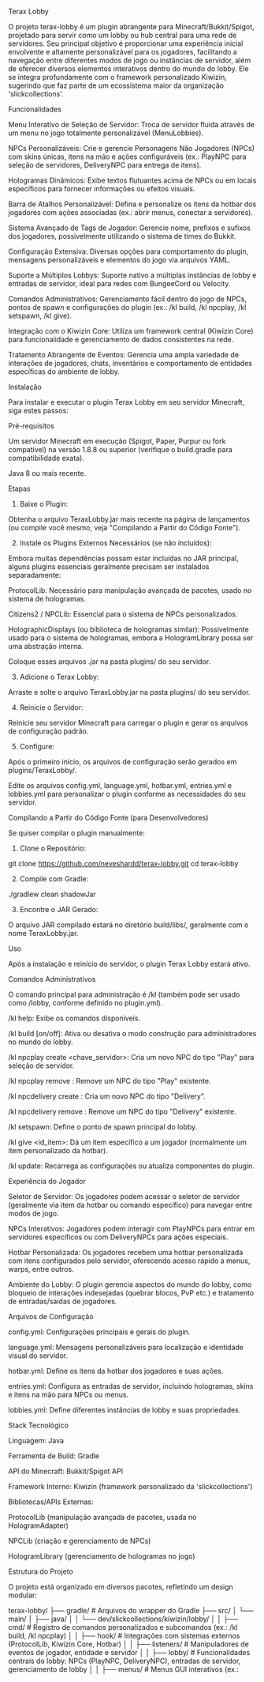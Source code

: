 

Terax Lobby

O projeto terax-lobby é um plugin abrangente para Minecraft/Bukkit/Spigot, projetado para servir como um lobby ou hub central para uma rede de servidores. Seu principal objetivo é proporcionar uma experiência inicial envolvente e altamente personalizável para os jogadores, facilitando a navegação entre diferentes modos de jogo ou instâncias de servidor, além de oferecer diversos elementos interativos dentro do mundo do lobby. Ele se integra profundamente com o framework personalizado Kiwizin, sugerindo que faz parte de um ecossistema maior da organização 'slickcollections'.

Funcionalidades

Menu Interativo de Seleção de Servidor: Troca de servidor fluida através de um menu no jogo totalmente personalizável (MenuLobbies).

NPCs Personalizáveis: Crie e gerencie Personagens Não Jogadores (NPCs) com skins únicas, itens na mão e ações configuráveis (ex.: PlayNPC para seleção de servidores, DeliveryNPC para entrega de itens).

Hologramas Dinâmicos: Exibe textos flutuantes acima de NPCs ou em locais específicos para fornecer informações ou efeitos visuais.

Barra de Atalhos Personalizável: Defina e personalize os itens da hotbar dos jogadores com ações associadas (ex.: abrir menus, conectar a servidores).

Sistema Avançado de Tags de Jogador: Gerencie nome, prefixos e sufixos dos jogadores, possivelmente utilizando o sistema de times do Bukkit.

Configuração Extensiva: Diversas opções para comportamento do plugin, mensagens personalizáveis e elementos do jogo via arquivos YAML.

Suporte a Múltiplos Lobbys: Suporte nativo a múltiplas instâncias de lobby e entradas de servidor, ideal para redes com BungeeCord ou Velocity.

Comandos Administrativos: Gerenciamento fácil dentro do jogo de NPCs, pontos de spawn e configurações do plugin (ex.: /kl build, /kl npcplay, /kl setspawn, /kl give).

Integração com o Kiwizin Core: Utiliza um framework central (Kiwizin Core) para funcionalidade e gerenciamento de dados consistentes na rede.

Tratamento Abrangente de Eventos: Gerencia uma ampla variedade de interações de jogadores, chats, inventários e comportamento de entidades específicas do ambiente de lobby.


Instalação

Para instalar e executar o plugin Terax Lobby em seu servidor Minecraft, siga estes passos:

Pré-requisitos

Um servidor Minecraft em execução (Spigot, Paper, Purpur ou fork compatível) na versão 1.8.8 ou superior (verifique o build.gradle para compatibilidade exata).

Java 8 ou mais recente.


Etapas

1. Baixe o Plugin:

Obtenha o arquivo TeraxLobby.jar mais recente na página de lançamentos (ou compile você mesmo, veja "Compilando a Partir do Código Fonte").



2. Instale os Plugins Externos Necessários (se não incluídos):

Embora muitas dependências possam estar incluídas no JAR principal, alguns plugins essenciais geralmente precisam ser instalados separadamente:

ProtocolLib: Necessário para manipulação avançada de pacotes, usado no sistema de hologramas.

Citizens2 / NPCLib: Essencial para o sistema de NPCs personalizados.

HolographicDisplays (ou biblioteca de hologramas similar): Possivelmente usado para o sistema de hologramas, embora a HologramLibrary possa ser uma abstração interna.


Coloque esses arquivos .jar na pasta plugins/ do seu servidor.



3. Adicione o Terax Lobby:

Arraste e solte o arquivo TeraxLobby.jar na pasta plugins/ do seu servidor.



4. Reinicie o Servidor:

Reinicie seu servidor Minecraft para carregar o plugin e gerar os arquivos de configuração padrão.



5. Configure:

Após o primeiro início, os arquivos de configuração serão gerados em plugins/TeraxLobby/.

Edite os arquivos config.yml, language.yml, hotbar.yml, entries.yml e lobbies.yml para personalizar o plugin conforme as necessidades do seu servidor.




Compilando a Partir do Código Fonte (para Desenvolvedores)

Se quiser compilar o plugin manualmente:

1. Clone o Repositório:

git clone https://github.com/neveshardd/terax-lobby.git
cd terax-lobby


2. Compile com Gradle:

./gradlew clean shadowJar


3. Encontre o JAR Gerado:

O arquivo JAR compilado estará no diretório build/libs/, geralmente com o nome TeraxLobby.jar.




Uso

Após a instalação e reinício do servidor, o plugin Terax Lobby estará ativo.

Comandos Administrativos

O comando principal para administração é /kl (também pode ser usado como /lobby, conforme definido no plugin.yml).

/kl help: Exibe os comandos disponíveis.

/kl build [on/off]: Ativa ou desativa o modo construção para administradores no mundo do lobby.

/kl npcplay create <nome> <chave_servidor>: Cria um novo NPC do tipo "Play" para seleção de servidor.

/kl npcplay remove <id>: Remove um NPC do tipo "Play" existente.

/kl npcdelivery create <nome>: Cria um novo NPC do tipo "Delivery".

/kl npcdelivery remove <id>: Remove um NPC do tipo "Delivery" existente.

/kl setspawn: Define o ponto de spawn principal do lobby.

/kl give <jogador> <id_item>: Dá um item específico a um jogador (normalmente um item personalizado da hotbar).

/kl update: Recarrega as configurações ou atualiza componentes do plugin.


Experiência do Jogador

Seletor de Servidor: Os jogadores podem acessar o seletor de servidor (geralmente via item da hotbar ou comando específico) para navegar entre modos de jogo.

NPCs Interativos: Jogadores podem interagir com PlayNPCs para entrar em servidores específicos ou com DeliveryNPCs para ações especiais.

Hotbar Personalizada: Os jogadores recebem uma hotbar personalizada com itens configurados pelo servidor, oferecendo acesso rápido a menus, warps, entre outros.

Ambiente do Lobby: O plugin gerencia aspectos do mundo do lobby, como bloqueio de interações indesejadas (quebrar blocos, PvP etc.) e tratamento de entradas/saídas de jogadores.


Arquivos de Configuração

config.yml: Configurações principais e gerais do plugin.

language.yml: Mensagens personalizáveis para localização e identidade visual do servidor.

hotbar.yml: Define os itens da hotbar dos jogadores e suas ações.

entries.yml: Configura as entradas de servidor, incluindo hologramas, skins e itens na mão para NPCs ou menus.

lobbies.yml: Define diferentes instâncias de lobby e suas propriedades.


Stack Tecnológico

Linguagem: Java

Ferramenta de Build: Gradle

API do Minecraft: Bukkit/Spigot API

Framework Interno: Kiwizin (framework personalizado da 'slickcollections')

Bibliotecas/APIs Externas:

ProtocolLib (manipulação avançada de pacotes, usada no HologramAdapter)

NPCLib (criação e gerenciamento de NPCs)

HologramLibrary (gerenciamento de hologramas no jogo)



Estrutura do Projeto

O projeto está organizado em diversos pacotes, refletindo um design modular:

terax-lobby/
├── gradle/                  # Arquivos do wrapper do Gradle
├── src/
│   └── main/
│       ├── java/
│       │   └── dev/slickcollections/kiwizin/lobby/
│       │       ├── cmd/             # Registro de comandos personalizados e subcomandos (ex.: /kl build, /kl npcplay)
│       │       ├── hook/            # Integrações com sistemas externos (ProtocolLib, Kiwizin Core, Hotbar)
│       │       ├── listeners/       # Manipuladores de eventos de jogador, entidade e servidor
│       │       ├── lobby/           # Funcionalidades centrais do lobby: NPCs (PlayNPC, DeliveryNPC), entradas de servidor, gerenciamento de lobby
│       │       ├── menus/           # Menus GUI interativos (ex.:

